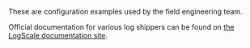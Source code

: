 These are configuration examples used by the field engineering team. 

Official documentation for various log shippers can be found on [the LogScale documentation site](https://library.humio.com/falcon-logscale/log-shippers.html).
